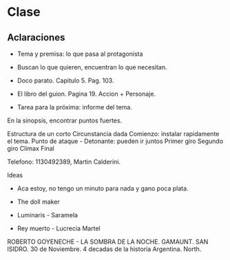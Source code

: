 # Clase

## Aclaraciones 

* Tema y premisa: lo que pasa al protagonista
* Buscan lo que quieren, encuentran lo que necesitan.

* Doco parato. Capitulo 5. Pag. 103.
* El libro del guion. Pagina 19. Accion + Personaje.

* Tarea para la próxima: informe del tema.

En la sinopsis, encontrar puntos fuertes.

Estructura de un corto
Circunstancia dada
Comienzo: instalar rapidamente el tema.
Punto de ataque - Detonante: pueden ir juntos
Primer giro
Segundo giro
Climax
Final

Telefono: 1130492389, Martin Calderini.


Ideas
* Aca estoy, no tengo un minuto para nada y gano poca plata.

* The doll maker
* Luminaris - Saramela
* Rey muerto - Lucrecia Martel



ROBERTO GOYENECHE - LA SOMBRA DE LA NOCHE. GAMAUNT. SAN ISIDRO. 30 de Noviembre. 4 decadas de la historia Argentina. North.
